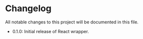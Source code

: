 # Changelog

All notable changes to this project will be documented in this file.

- 0.1.0: Initial release of React wrapper.
